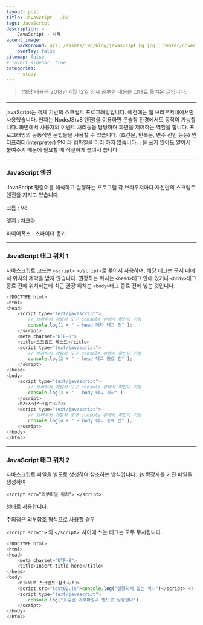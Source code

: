 ```yaml
---
layout: post
title: JavaScript - 시작
tags: JavaScript
description: >
    JavaScript - 시작
accent_image:
    background: url('/assets/img/blog/javascript_bg.jpg') center/cover
    overlay: false
sitemap: false
# invert_sidebar: true
categories:
    - study
---
```


> ❗️해당 내용은 2018년 4월 12일 당시 공부한 내용을 그대로 옮겨온 글입니다.

---

javaScript는 객체 기반의 스크립트 프로그래밍입니다.
예전에는 웹 브라우저내에서만 사용했습니다.
현재는 NodeJS(v8 엔진)을 이용하면 콘솔창 환경에서도 동작이 가능합니다.
화면에서 사용자의 이벤트 처리등을 담당하며 화면을 제어하는 역할을 합니다.
프로그래밍의 공통적인 문법들을 사용할 수 있습니다. (조건문, 반복문, 변수 선언 등등)
인터프리터(interpreter) 언어라 컴파일을 미리 하지 않습니다.
; 을 쓰지 않아도 알아서 붙여주기 때문에 필요할 때 적절하게 붙여서 씁니다.

---

### JavaScript 엔진

JavaScript 명령어를 해석하고 실행하는 프로그램
각 브라우저마다 자신만의 스크립트 엔진을 가지고 있습니다.

크롬 : V8

엣지 : 차크라

파이어폭스 : 스파이더 몽키

---

### JavaScript 태그 위치 1

자바스크립트 코드는 `<script> </script>`로 묶어서 사용하며,
해당 태그는 문서 내에서 위치의 제약을 받지 않습니다.
권장하는 위치는 `<head>`태그 안에 있거나 `<body>`태그 종료 전에 위치하는데
최근 권장 위치는 `<body>`태그 종료 전에 넣는 것입니다.

```javascript
<!DOCTYPE html>
<html>
<head>
    <script type="text/javascript">
        // 브라우저 개발자 도구 console 뷰에서 확인이 가능
        console.log(1 + " - head 메타 태그 전" );
    </script>
    <meta charset="UTF-8">
    <title>스크립트 테스트</title>
    <script type="text/javascript">
        // 브라우저 개발자 도구 console 뷰에서 확인이 가능
        console.log(2 + " - head 태그 종료 전" );
    </script>
</head>
<body>
    <script type="text/javascript">
        // 브라우저 개발자 도구 console 뷰에서 확인이 가능
        console.log(3 + " - body 태그 시작" );
    </script>
    <h2>자바스크립트</h2>
    <script type="text/javascript">
        // 브라우저 개발자 도구 console 뷰에서 확인이 가능
        console.log(4 + " - body 태그 종료 전" );
    </script>
</body>
</html>
```

---

### JavaScript 태그 위치 2

자바스크립트 파일을 별도로 생성하여 참조하는 방식입니다.
.js 확장자를 가진 파일을 생성하여

`<script scr="외부파일 위치"> </script>`

형태로 사용합니다.

주의점은 외부참조 형식으로 사용할 경우

`<script scr="">` 와 `</script> `사이에 쓰는 태그는 모두 무시됩니다.

```javascript
<!DOCTYPE html>
<html>
<head>
    <meta charset="UTF-8">
    <title>Insert title here</title>
</head>
<body>
    <h1>외부 스크립트 참조</h1>
    <script src="test02.js">console.log("실행되지 않는 위치")</script> <!-- 참조 방식 -->
    <script type="text/javascript">
        console.log("호출된 외부파일과 별도로 실행한다")
    </script>
</body>
</html>
```
